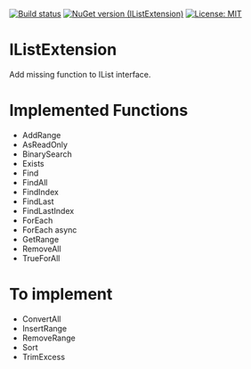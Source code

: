 [![Build status](https://dev.azure.com/zenfamily/IListExtension/_apis/build/status/IListExtension-CI)](https://dev.azure.com/zenfamily/IListExtension/_build/latest?definitionId=6)
[![NuGet version (IListExtension)](https://img.shields.io/badge/nuget-IListExtension-blue.svg)](https://www.nuget.org/packages/IListExtension/)
[![License: MIT](https://img.shields.io/badge/License-MIT-yellow.svg)](https://opensource.org/licenses/MIT)

# IListExtension
Add missing function to IList interface.

# Implemented Functions

- AddRange
- AsReadOnly
- BinarySearch
- Exists
- Find
- FindAll
- FindIndex
- FindLast
- FindLastIndex
- ForEach
- ForEach async
- GetRange
- RemoveAll
- TrueForAll

# To implement

- ConvertAll
- InsertRange
- RemoveRange
- Sort
- TrimExcess